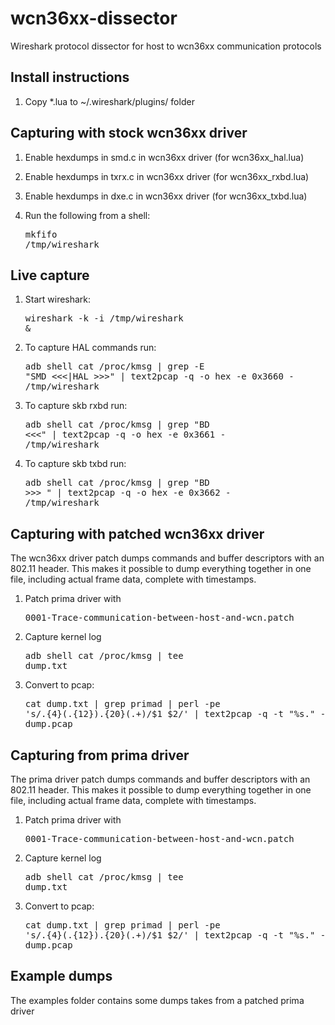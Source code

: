 wcn36xx-dissector
=================

Wireshark protocol dissector for host to wcn36xx communication protocols

Install instructions
--------------------
1) Copy *.lua to ~/.wireshark/plugins/ folder


Capturing with stock wcn36xx driver
-----------------------------------
1) Enable hexdumps in smd.c in wcn36xx driver (for wcn36xx_hal.lua)

1) Enable hexdumps in txrx.c in wcn36xx driver (for wcn36xx_rxbd.lua)

1) Enable hexdumps in dxe.c in wcn36xx driver (for wcn36xx_txbd.lua)

2) Run the following from a shell: <pre>mkfifo /tmp/wireshark</pre>

Live capture
------------
1) Start wireshark: <pre>wireshark -k -i /tmp/wireshark &</pre>
2) To capture HAL commands run: <pre>adb shell cat /proc/kmsg | grep -E "SMD <<<|HAL >>>" | text2pcap -q -o hex -e 0x3660 - /tmp/wireshark</pre>
2) To capture skb rxbd run: <pre>adb shell cat /proc/kmsg | grep "BD   <<<" | text2pcap -q -o hex -e 0x3661 - /tmp/wireshark</pre>
2) To capture skb txbd run: <pre>adb shell cat /proc/kmsg | grep "BD   >>> " | text2pcap -q -o hex -e 0x3662 - /tmp/wireshark</pre>

Capturing with patched wcn36xx driver 
-------------------------------------
The wcn36xx driver patch dumps commands and buffer descriptors with an 802.11 header. This makes it possible to dump everything together in one file,
including actual frame data, complete with timestamps.

1) Patch prima driver with <pre>0001-Trace-communication-between-host-and-wcn.patch</pre>
2) Capture kernel log <pre>adb shell cat /proc/kmsg | tee dump.txt</pre>
3) Convert to pcap: <pre>cat dump.txt | grep primad | perl -pe 's/.{4}(.{12}).{20}(.+)/$1 $2/' | text2pcap -q -t "%s." -l 105 - dump.pcap</pre>


Capturing from prima driver
---------------------------
The prima driver patch dumps commands and buffer descriptors with an 802.11 header. This makes it possible to dump everything together in one file,
including actual frame data, complete with timestamps.

1) Patch prima driver with <pre>0001-Trace-communication-between-host-and-wcn.patch</pre>
2) Capture kernel log <pre>adb shell cat /proc/kmsg | tee dump.txt</pre>
3) Convert to pcap: <pre>cat dump.txt | grep primad | perl -pe 's/.{4}(.{12}).{20}(.+)/$1 $2/' | text2pcap -q -t "%s." -l 105 - dump.pcap</pre>


Example dumps
-------------
The examples folder contains some dumps takes from a patched prima driver

